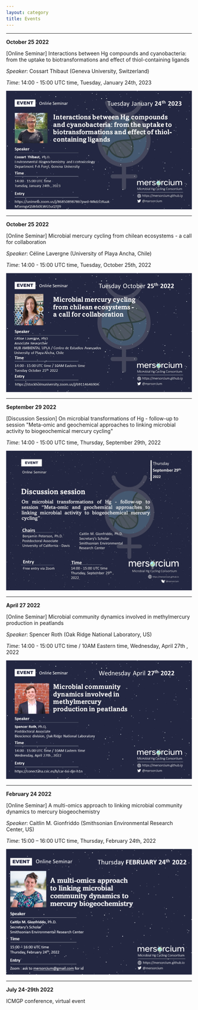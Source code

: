 ```yaml
---
layout: category
title: Events
---
```


---
**October 25 2022**

[Online Seminar] Interactions between Hg compounds and cyanobacteria: from the uptake to biotransformations and effect of thiol-containing ligands

*Speaker*: Cossart Thibaut (Geneva University, Switzerland)

*Time*: 14:00 - 15:00 UTC time, Tuesday, January 24th, 2023

![Alt text](../posters/20230124-CossartThibaut.jpg "CossartThibaut-20230124")


---
**October 25 2022**

[Online Seminar] Microbial mercury cycling from chilean ecosystems - a call for collaboration

*Speaker*: Céline Lavergne (University of Playa Ancha, Chile)

*Time*: 14:00 - 15:00 UTC time, Tuesday, October 25th, 2022

![Alt text](../posters/Seminar-20221025-Celine.jpg "Celine-20221025")

---
**September 29 2022**

[Discussion Session] On microbial transformations of Hg - follow-up to session "Meta-omic and geochemical approaches to linking microbial activity to biogeochemical mercury cycling"

*Time*: 14:00 - 15:00 UTC time, Thursday, September 29th, 2022

![Alt text](../posters/29092022-DiscussionSession.jpg "Discussion-20220427")

---

**April 27 2022**

[Online Seminar] Microbial community dynamics involved in methylmercury production in peatlands

*Speaker*: Spencer Roth (Oak Ridge National Laboratory, US)

*Time*: 14:00 - 15:00 UTC time / 10AM Eastern time, Wednesday, April 27th , 2022

![Alt text](../posters/20220427-Spencer.jpg "Spencer-20220427")

---

**February 24 2022**

[Online Seminar] A multi-omics approach to linking microbial community dynamics to mercury biogeochemistry

*Speaker*: Caitlin M. Gionfriddo (Smithsonian Environmental Research Center, US)

*Time*: 15:00 – 16:00 UTC time, Thursday, February 24th, 2022

![Alt text](../posters/20220224-Caitlin.png "Caitlin-20220224")

---

**July 24-29th 2022**

ICMGP conference, virtual event
